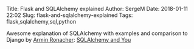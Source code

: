 Title: Flask and SQLAlchemy explained
Author: SergeM
Date: 2018-01-11 22:02
Slug: flask-and-sqlalchemy-explained
Tags: flask,sqlalchemy,sql,python



Awesome explanation of SQLAlchemy with examples and comparison to Django by [Armin Ronacher](http://lucumr.pocoo.org/about/): 
[SQLAlchemy and You](http://lucumr.pocoo.org/2011/7/19/sqlachemy-and-you/)